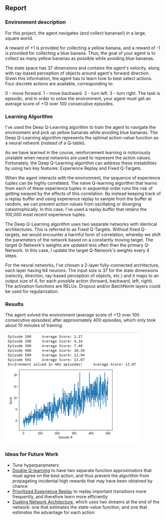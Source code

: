 ## Report


### Environment description

For this project, the agent navigates (and collect bananas!) in a large, square world. 

A reward of +1 is provided for collecting a yellow banana, and a reward of -1 is provided for collecting a blue banana. Thus, the goal of your agent is to collect as many yellow bananas as possible while avoiding blue bananas.

The state space has 37 dimensions and contains the agent's velocity, along with ray-based perception of objects around agent's forward direction. Given this information, the agent has to learn how to best select actions. Four discrete actions are available, corresponding to:

0 - move forward.
1 - move backward.
2 - turn left.
3 - turn right.
The task is episodic, and in order to solve the environment, your agent must get an average score of +13 over 100 consecutive episodes.


### Learning Algorithm

I've used the Deep Q-Learning algorithm to train the agent to navigate the environment and pick up yellow bananas while avoiding blue bananas. The Deep Q-Learning algorithm represents the optimal action-value function as a neural network (instead of a Q-table). 

As we have learned in the course, reinforcement learning is notoriously unstable when neural networks are used to represent the action values. Fortunately, the Deep Q-Learning algorithm can address these instabilities by using two key features: Experience Replay and Fixed Q-Targets.

When the agent interacts with the environment, the sequence of experience tuples can be highly correlated. The naive Q-learning algorithm that learns from each of these experience tuples in sequential order runs the risk of getting swayed by the effects of this correlation. By instead keeping track of a replay buffer and using experience replay to sample from the buffer at random, we can prevent action values from oscillating or diverging catastrophically. In this case, I've used a replay buffer that retains the 100,000 most recent experience tuples.

The Deep Q-Learning algorithm uses two separate networks with identical architectures. This is referred to as Fixed Q-Targets. Without fixed Q-targets, we would encounter a harmful form of correlation, whereby we shift the parameters of the network based on a constantly moving target. The target Q-Network's weights are updated less often than the primary Q-Network. In this case, I update the target Q-Network's weights every 4 steps.

For the neural networks, I've chosen a 2-layer fully-connected architecture, each layer having 64 neurons. The input size is 37 for the state dimensions (velocity, direction, ray-based perception of objects, etc.) and it maps to an output size of 4, for each possible action (forward, backward, left, right). The activation functions are RELUs. Dropout and/or BatchNorm layers could be used for regularization.


### Results

The agent solved the environment (average score of +13 over 100 consecutive episodes) after approximately 400 episodes, which only took about 10 minutes of training.

![Results](./assets/results.png)


### Ideas for Future Work

* Tune hyperparameters
* [Double Q-learning](https://arxiv.org/abs/1509.06461) to have two separate function approximators that must agree on the best action, and thus prevent the algorithm from propagating incidental high rewards that may have been obtained by chance
* [Prioritized Experience Replay](https://arxiv.org/abs/1511.05952) to replay important transitions more frequently, and therefore learn more efficiently
* [Dueling Network Architecture](https://arxiv.org/abs/1511.06581), which uses two streams at the end of the network: one that estimates the state-value function, and one that estimates the advantage for each action
